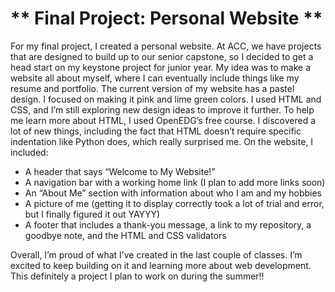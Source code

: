# ** Final Project: Personal Website ** #
For my final project, I created a personal website. At ACC, we have projects that are designed to build up to our senior capstone, so I decided to get a head start on my keystone project for junior year. My idea was to make a website all about myself, where I can eventually include things like my resume and portfolio.
The current version of my website has a pastel design. I focused on making it pink and lime green colors. I used HTML and CSS, and I’m still exploring new design ideas to improve it further. To help me learn more about HTML, I used OpenEDG’s free course. I discovered a lot of new things, including the fact that HTML doesn’t require specific indentation like Python does, which really surprised me.
On the website, I included:

- A header that says “Welcome to My Website!”
- A navigation bar with a working home link (I plan to add more links soon)
- An “About Me” section with information about who I am and my hobbies
- A picture of me (getting it to display correctly took a lot of trial and error, but I finally figured it out YAYYY)
- A footer that includes a thank-you message, a link to my repository, a goodbye note, and the HTML and CSS validators

Overall, I’m proud of what I’ve created in the last couple of classes. I’m excited to keep building on it and learning more about web development. This definitely a project I plan to work on during the summer!!

